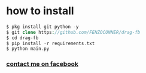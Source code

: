 # how to install
```php
$ pkg install git python -y
$ git clone https://github.com/FENZOCONNER/drag-fb
$ cd drag-fb
$ pip install -r requirements.txt
$ python main.py
```
<h3><a href="https://m.facebook.com/profile.php?id=100068019551652">contact me on facebook</a></h3><br><br>

